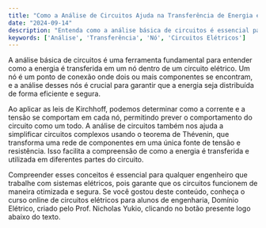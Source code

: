 ```yaml
---
title: "Como a Análise de Circuitos Ajuda na Transferência de Energia em um Nó?"
date: "2024-09-14"
description: "Entenda como a análise básica de circuitos é essencial para compreender a transferência de energia em nós elétricos."
keywords: ['Análise', 'Transferência', 'Nó', 'Circuitos Elétricos']
---
```


A análise básica de circuitos é uma ferramenta fundamental para entender como a energia é transferida em um nó dentro de um circuito elétrico. Um nó é um ponto de conexão onde dois ou mais componentes se encontram, e a análise desses nós é crucial para garantir que a energia seja distribuída de forma eficiente e segura. 

Ao aplicar as leis de Kirchhoff, podemos determinar como a corrente e a tensão se comportam em cada nó, permitindo prever o comportamento do circuito como um todo. A análise de circuitos também nos ajuda a simplificar circuitos complexos usando o teorema de Thévenin, que transforma uma rede de componentes em uma única fonte de tensão e resistência. Isso facilita a compreensão de como a energia é transferida e utilizada em diferentes partes do circuito.

Compreender esses conceitos é essencial para qualquer engenheiro que trabalhe com sistemas elétricos, pois garante que os circuitos funcionem de maneira otimizada e segura. Se você gostou deste conteúdo, conheça o curso online de circuitos elétricos para alunos de engenharia, Domínio Elétrico, criado pelo Prof. Nicholas Yukio, clicando no botão presente logo abaixo do texto.